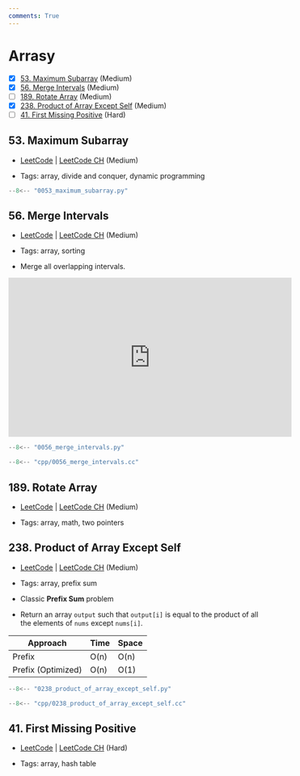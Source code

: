 ```yaml
---
comments: True
---
```


# Arrasy

- [x] [53. Maximum Subarray](https://leetcode.cn/problems/maximum-subarray/) (Medium)
- [x] [56. Merge Intervals](https://leetcode.cn/problems/merge-intervals/) (Medium)
- [ ] [189. Rotate Array](https://leetcode.cn/problems/rotate-array/) (Medium)
- [x] [238. Product of Array Except Self](https://leetcode.cn/problems/product-of-array-except-self/) (Medium)
- [ ] [41. First Missing Positive](https://leetcode.cn/problems/first-missing-positive/) (Hard)

## 53. Maximum Subarray

-   [LeetCode](https://leetcode.com/problems/maximum-subarray/) | [LeetCode CH](https://leetcode.cn/problems/maximum-subarray/) (Medium)

-   Tags: array, divide and conquer, dynamic programming

```python title="53. Maximum Subarray - Python Solution"
--8<-- "0053_maximum_subarray.py"
```

## 56. Merge Intervals

-   [LeetCode](https://leetcode.com/problems/merge-intervals/) | [LeetCode CH](https://leetcode.cn/problems/merge-intervals/) (Medium)

-   Tags: array, sorting
-   Merge all overlapping intervals.

<iframe width="560" height="315" src="https://www.youtube.com/embed/44H3cEC2fFM?si=J-Jr_Fg2eDse3-de" title="YouTube video player" frameborder="0" allow="accelerometer; autoplay; clipboard-write; encrypted-media; gyroscope; picture-in-picture; web-share" referrerpolicy="strict-origin-when-cross-origin" allowfullscreen></iframe>

```python title="56. Merge Intervals - Python Solution"
--8<-- "0056_merge_intervals.py"
```

```cpp title="56. Merge Intervals - C++ Solution"
--8<-- "cpp/0056_merge_intervals.cc"
```

## 189. Rotate Array

-   [LeetCode](https://leetcode.com/problems/rotate-array/) | [LeetCode CH](https://leetcode.cn/problems/rotate-array/) (Medium)

-   Tags: array, math, two pointers

## 238. Product of Array Except Self

-   [LeetCode](https://leetcode.com/problems/product-of-array-except-self/) | [LeetCode CH](https://leetcode.cn/problems/product-of-array-except-self/) (Medium)

-   Tags: array, prefix sum
-   Classic **Prefix Sum** problem
-   Return an array `output` such that `output[i]` is equal to the product of all the elements of `nums` except `nums[i]`.

| Approach           | Time | Space |
| ------------------ | ---- | ----- |
| Prefix             | O(n) | O(n)  |
| Prefix (Optimized) | O(n) | O(1)  |

```python title="238. Product of Array Except Self - Python Solution"
--8<-- "0238_product_of_array_except_self.py"
```

```cpp title="238. Product of Array Except Self - C++ Solution"
--8<-- "cpp/0238_product_of_array_except_self.cc"
```

## 41. First Missing Positive

-   [LeetCode](https://leetcode.com/problems/first-missing-positive/) | [LeetCode CH](https://leetcode.cn/problems/first-missing-positive/) (Hard)

-   Tags: array, hash table
